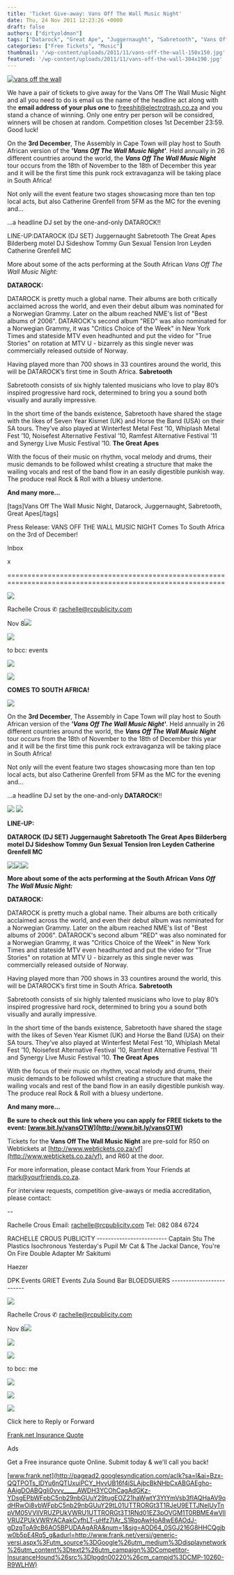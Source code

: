 ```yaml
---
title: 'Ticket Give-away: Vans Off The Wall Music Night'
date: Thu, 24 Nov 2011 12:23:26 +0000
draft: false
authors: ["dirtyoldman"]
tags: ["Datarock", "Great Ape", "Juggernaught", "Sabretooth", "Vans Off The Wall Music Night"]
categories: ["Free Tickets", "Music"]
thumbnail: '/wp-content/uploads/2011/11/vans-off-the-wall-150x150.jpg'
featured: '/wp-content/uploads/2011/11/vans-off-the-wall-304x190.jpg'
---
```


[![](/wp-content/uploads/2011/11/vans-off-the-wall-e1322136680553.jpg "vans off the wall")](/2011/11/24/ticket-give-away-vans-off-the-wall-music-night/vans-off-the-wall/)

We have a pair of tickets to give away for the Vans Off The Wall Music Night and all you need to do is email us the name of the headline act along with the **email address  of your plus one** to [freeshit@electrotrash.co.za](mailto:freeshit@electrotrash.co.za) and you stand a chance of winning. Only one entry per person will be considred, winners will be chosen at random. Competition closes 1st December 23:59. Good luck!

On the **3rd December**, The Assembly in Cape Town will play host to South African version of the _**'Vans Off The Wall Music Night'**_. Held annually in 26 different countries around the world, the _**Vans Off The Wall Music Night**_ tour occurs from the 18th of November to the 18th of December this year and it will be the first time this punk rock extravaganza will be taking place in South Africa!

Not only will the event feature two stages showcasing more than ten top local acts, but also Catherine Grenfell from 5FM as the MC for the evening and...

...a headline DJ set by the one-and-only DATAROCK!!

LINE-UP:DATAROCK (DJ SET) Juggernaught Sabretooth The Great Apes Bilderberg motel DJ Sideshow Tommy Gun Sexual Tension Iron Leyden Catherine Grenfell MC

More about some of the acts performing at the South African _Vans Off The Wall Music Night:_

**DATAROCK:**

DATAROCK is pretty much a global name. Their albums are both critically acclaimed across the world, and even their debut album was nominated for a Norwegian Grammy. Later on the album reached NME's list of "Best albums of 2006". DATAROCK's second album "RED" was also nominated for a Norwegian Grammy, it was "Critics Choice of the Week" in New York Times and stateside MTV even headhunted and put the video for "True Stories" on rotation at MTV U - bizarrely as this single never was commercially released outside of Norway.

Having played more than 700 shows in 33 countires around the world, this will be DATAROCK’s first time in South Africa. **Sabretooth**

Sabretooth consists of six highly talented musicians who love to play 80’s inspired progressive hard rock, determined to bring you a sound both visually and aurally impressive.

In the short time of the bands existence, Sabretooth have shared the stage with the likes of Seven Year Kismet (UK) and Horse the Band (USA) on their SA tours. They’ve also played at Winterfest Metal Fest ’10, Whiplash Metal Fest ’10, Noisefest Alternative Festival ’10, Ramfest Alternative Festival ’11 and Synergy Live Music Festival ’10. **The Great Apes**

With the focus of their music on rhythm, vocal melody and drums, their music demands to be followed whilst creating a structure that make the wailing vocals and rest of the band flow in an easily digestible punkish way. The produce real Rock & Roll with a bluesy undertone.

**And many more...**

\[tags\]Vans Off The Wall Music Night, Datarock, Juggernaught, Sabretooth, Great Apes\[/tags\]

Press Release: VANS OFF THE WALL MUSIC NIGHT Comes To South Africa on the 3rd of December!

Inbox

x








============================================================================================================

![](https://mail.google.com/mail/c/u/1/photos/private/AIbEiAIAAABECLDU-NPqn_2m6gEiC3ZjYXJkX3Bob3RvKig0OWZmMTdmM2VmODkzNTgxMTNmYjEwZmVjZTg1MWVkNmJjMDNkNTZjMAHJjgIp-MNx_LvS9YXz-z14RlLImw?sz=32)

Rachelle Crous ✆ rachelle@rcpublicity.com

Nov 8![](https://mail.google.com/mail/u/1/images/cleardot.gif)

![](https://mail.google.com/mail/u/1/images/cleardot.gif)

to bcc: events

![](https://mail.google.com/mail/u/1/images/cleardot.gif)

![](https://mail.google.com/mail/u/1/?ui=2&ik=10d11c8561&view=att&th=13382f9b0ac551d7&attid=0.1&disp=emb&realattid=302f2c35b840c652_0.1&zw)

**COMES TO SOUTH AFRICA!**

![](https://mail.google.com/mail/u/1/?ui=2&ik=10d11c8561&view=att&th=13382f9b0ac551d7&attid=0.6&disp=emb&realattid=302f2c35b840c652_0.2&zw)

On the **3rd December**, The Assembly in Cape Town will play host to South African version of the _**'Vans Off The Wall Music Night'**_. Held annually in 26 different countries around the world, the _**Vans Off The Wall Music Night**_ tour occurs from the 18th of November to the 18th of December this year and it will be the first time this punk rock extravaganza will be taking place in South Africa!

Not only will the event feature two stages showcasing more than ten top local acts, but also Catherine Grenfell from 5FM as the MC for the evening and...

...a headline DJ set by the one-and-only **DATAROCK**!!

![](https://mail.google.com/mail/u/1/?ui=2&ik=10d11c8561&view=att&th=13382f9b0ac551d7&attid=0.3&disp=emb&realattid=302f2c35b840c652_0.3&zw) ![](https://mail.google.com/mail/u/1/?ui=2&ik=10d11c8561&view=att&th=13382f9b0ac551d7&attid=0.4&disp=emb&realattid=302f2c35b840c652_0.4&zw)

**LINE-UP:**

**DATAROCK (DJ SET) Juggernaught Sabretooth The Great Apes Bilderberg motel DJ Sideshow Tommy Gun Sexual Tension Iron Leyden Catherine Grenfell MC**

![](https://mail.google.com/mail/u/1/?ui=2&ik=10d11c8561&view=att&th=13382f9b0ac551d7&attid=0.7&disp=emb&realattid=302f2c35b840c652_0.5&zw)![](https://mail.google.com/mail/u/1/?ui=2&ik=10d11c8561&view=att&th=13382f9b0ac551d7&attid=0.5&disp=emb&realattid=302f2c35b840c652_0.6&zw)![](https://mail.google.com/mail/u/1/?ui=2&ik=10d11c8561&view=att&th=13382f9b0ac551d7&attid=0.2&disp=emb&realattid=302f2c35b840c652_0.7&zw)

**More about some of the acts performing at the South African _Vans Off The Wall Music Night:_**

**DATAROCK:**

DATAROCK is pretty much a global name. Their albums are both critically acclaimed across the world, and even their debut album was nominated for a Norwegian Grammy. Later on the album reached NME's list of "Best albums of 2006". DATAROCK's second album "RED" was also nominated for a Norwegian Grammy, it was "Critics Choice of the Week" in New York Times and stateside MTV even headhunted and put the video for "True Stories" on rotation at MTV U - bizarrely as this single never was commercially released outside of Norway.

Having played more than 700 shows in 33 countires around the world, this will be DATAROCK’s first time in South Africa. **Sabretooth**

Sabretooth consists of six highly talented musicians who love to play 80’s inspired progressive hard rock, determined to bring you a sound both visually and aurally impressive.

In the short time of the bands existence, Sabretooth have shared the stage with the likes of Seven Year Kismet (UK) and Horse the Band (USA) on their SA tours. They’ve also played at Winterfest Metal Fest ’10, Whiplash Metal Fest ’10, Noisefest Alternative Festival ’10, Ramfest Alternative Festival ’11 and Synergy Live Music Festival ’10. **The Great Apes**

With the focus of their music on rhythm, vocal melody and drums, their music demands to be followed whilst creating a structure that make the wailing vocals and rest of the band flow in an easily digestible punkish way. The produce real Rock & Roll with a bluesy undertone.

**And many more...**

**Be sure to check out this link where you can apply for FREE tickets to the event:** **[www.bit.ly/vansOTW](http://www.bit.ly/vansOTW)**

Tickets for the **Vans Off The Wall Music Night** are pre-sold for R50 on Webtickets at [http://www.webtickets.co.za/yf](http://www.webtickets.co.za/yf), and R60 at the door.

For more information, please contact Mark from Your Friends at [mark@yourfriends.co.za](mailto:mark@yourfriends.co.za).

For interview requests, competition give-aways or media accreditation, please contact:

\--

Rachelle Crous Email: [rachelle@rcpublicity.com](mailto:rachelle@rcpublicity.com) Tel: 082 084 6724

RACHELLE CROUS PUBLICITY ------------------------- Captain Stu The Plastics Isochronous Yesterday's Pupil Mr Cat & The Jackal Dance, You're On Fire Double Adapter Mr Sakitumi

Haezer

DPK Events GRIET Events Zula Sound Bar BLOEDSUIERS -------------------------

![](https://mail.google.com/mail/c/u/1/photos/private/AIbEiAIAAABECLDU-NPqn_2m6gEiC3ZjYXJkX3Bob3RvKig0OWZmMTdmM2VmODkzNTgxMTNmYjEwZmVjZTg1MWVkNmJjMDNkNTZjMAHJjgIp-MNx_LvS9YXz-z14RlLImw?sz=32)

Rachelle Crous ✆ rachelle@rcpublicity.com

Nov 8![](https://mail.google.com/mail/u/1/images/cleardot.gif)

![](https://mail.google.com/mail/u/1/images/cleardot.gif)

![](https://mail.google.com/mail/u/1/images/cleardot.gif)

to bcc: me

![](https://mail.google.com/mail/u/1/images/cleardot.gif)

![](https://mail.google.com/mail/u/1/images/cleardot.gif)

![](https://mail.google.com/mail/c/u/1/photos/private/AIbEiAIAAABDCKDl86fQoLvqWSILdmNhcmRfcGhvdG8qKGVkYmFlNzI2MDI4YmZmNTI2YzZjYWIwZGNhYjU2MjU3NzU3NjJlMGIwAZg3m8rnZz9y3XI8xAFgerrTYUq7?sz=32)

Click here to Reply or Forward

[Frank.net Insurance Quote](http://pagead2.googlesyndication.com/aclk?sa=l&ai=Bzx-QQTPOTs_IDYu6nQTUxuiPCY_HvvUB16f4iSLAjbcBkNHbCxABGAEgho-AAigDOABQgIi0vvv_____AWDH3YCOhCagAdGKz-YDsgEPbWFpbC5nb29nbGUuY29tugEOZ21haWwtY3YtYmVsb3fIAQHaAV9odHRwOi8vbWFpbC5nb29nbGUuY29tL01UTTRORGt3T1RJeU9ETTJNelUyTnpVM05VVllVRUZPUkVWRU1UTTRORGt3T1RNd01EZ3pOVGM1T0RBME4wVllVRUZPUkVWRYACAakCyfhLT-uHfz7IAr_S1RqoAwHoA8wE6AOdJ-gDzgToA9cB6AO5BPUDAAgARA&num=1&sig=AOD64_0SGJ216G8HHCQgjbw0b5pE4Rq5_g&adurl=http://www.frank.net/versi/generic-versi.aspx%3Futm_source%3DGoogle%26utm_medium%3Ddisplaynetwork%26utm_content%3Dtext2%26utm_campaign%3DCompetitor-InsuranceHound%26src%3Dlpgdn00220%26cm_campid%3DCMP-10260-R9WLHW)

Ads

Get a Free insurance quote Online. Submit today & we'll call you back!

[www.frank.net](http://pagead2.googlesyndication.com/aclk?sa=l&ai=Bzx-QQTPOTs_IDYu6nQTUxuiPCY_HvvUB16f4iSLAjbcBkNHbCxABGAEgho-AAigDOABQgIi0vvv_____AWDH3YCOhCagAdGKz-YDsgEPbWFpbC5nb29nbGUuY29tugEOZ21haWwtY3YtYmVsb3fIAQHaAV9odHRwOi8vbWFpbC5nb29nbGUuY29tL01UTTRORGt3T1RJeU9ETTJNelUyTnpVM05VVllVRUZPUkVWRU1UTTRORGt3T1RNd01EZ3pOVGM1T0RBME4wVllVRUZPUkVWRYACAakCyfhLT-uHfz7IAr_S1RqoAwHoA8wE6AOdJ-gDzgToA9cB6AO5BPUDAAgARA&num=1&sig=AOD64_0SGJ216G8HHCQgjbw0b5pE4Rq5_g&adurl=http://www.frank.net/versi/generic-versi.aspx%3Futm_source%3DGoogle%26utm_medium%3Ddisplaynetwork%26utm_content%3Dtext2%26utm_campaign%3DCompetitor-InsuranceHound%26src%3Dlpgdn00220%26cm_campid%3DCMP-10260-R9WLHW)